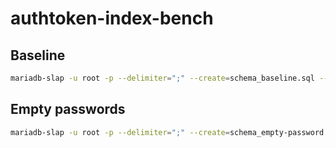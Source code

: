 # authtoken-index-bench

## Baseline

```bash
mariadb-slap -u root -p --delimiter=";" --create=schema_baseline.sql --query=client_baseline.sql --concurrency=10 --iterations=5
```

## Empty passwords

```bash
mariadb-slap -u root -p --delimiter=";" --create=schema_empty-password.sql --query=client_baseline.sql --concurrency=10 --iterations=5
```
